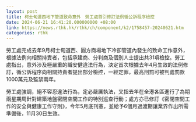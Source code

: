 ```yaml
---
layout: post
title: 柯士甸道西地下管道致命意外　勞工處首引修訂法例循公訴程序檢控
date: 2024-06-21 16:41:20.000000000 +08:00
link: https://news.rthk.hk/rthk/ch/component/k2/1758457-20240621.htm
categories: rthk
---
```


勞工處完成去年9月柯士甸道西、圓方商場地下冷卻管道內發生的致命工作意外，根據法例向相關持責者，包括承建商、分判商及個別人士提出共31項檢控。勞工處指出，意外涉及極嚴重的職安健違法行為，決定首次根據去年4月生效的法例修訂，循公訴程序向相關持責者提出部分檢控，一經定罪，最高刑罰可被判處罰款1000萬元及監禁兩年。

勞工處強調，絕不容忍違法行為，定必嚴厲執法，又指去年在全港各區進行了為期兩星期周針對建築地盤密閉空間工作的特別巡查行動；處方亦已修訂《密閉空間工作的安全與健康工作守則》，今年5月底刊憲，並給予6個月過渡期讓業界作出所需準備後，11月30日生效。
